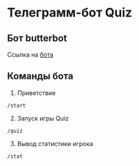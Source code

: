 # Телеграмм-бот Quiz

## Бот butterbot
Ссылка на [бота](https://t.me/VbutterBot)

## Команды бота

1. Приветствие

```/start```

2. Запуск игры Quiz

```/quiz```

3. Вывод статистики игрока

```/stat```
